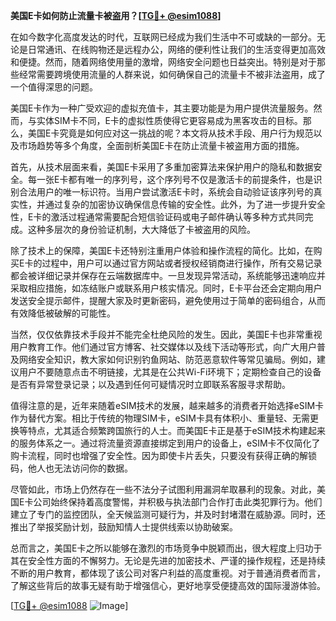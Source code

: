 **美国E卡如何防止流量卡被盗用？[[TG💪+ @esim1088](https://t.me/s/esim1088)]**

在如今数字化高度发达的时代，互联网已经成为我们生活中不可或缺的一部分。无论是日常通讯、在线购物还是远程办公，网络的便利性让我们的生活变得更加高效和便捷。然而，随着网络使用量的激增，网络安全问题也日益突出。特别是对于那些经常需要跨境使用流量的人群来说，如何确保自己的流量卡不被非法盗用，成了一个值得深思的问题。

美国E卡作为一种广受欢迎的虚拟充值卡，其主要功能是为用户提供流量服务。然而，与实体SIM卡不同，E卡的虚拟性质使得它更容易成为黑客攻击的目标。那么，美国E卡究竟是如何应对这一挑战的呢？本文将从技术手段、用户行为规范以及市场趋势等多个角度，全面剖析美国E卡在防止流量卡被盗用方面的措施。

首先，从技术层面来看，美国E卡采用了多重加密算法来保护用户的隐私和数据安全。每一张E卡都有唯一的序列号，这个序列号不仅是激活卡的前提条件，也是识别合法用户的唯一标识符。当用户尝试激活E卡时，系统会自动验证该序列号的真实性，并通过复杂的加密协议确保信息传输的安全性。此外，为了进一步提升安全性，E卡的激活过程通常需要配合短信验证码或电子邮件确认等多种方式共同完成。这种多层次的身份验证机制，大大降低了卡被盗用的风险。

除了技术上的保障，美国E卡还特别注重用户体验和操作流程的简化。比如，在购买E卡的过程中，用户可以通过官方网站或者授权经销商进行操作，所有交易记录都会被详细记录并保存在云端数据库中。一旦发现异常活动，系统能够迅速响应并采取相应措施，如冻结账户或联系用户核实情况。同时，E卡平台还会定期向用户发送安全提示邮件，提醒大家及时更新密码，避免使用过于简单的密码组合，从而有效降低被破解的可能性。

当然，仅仅依靠技术手段并不能完全杜绝风险的发生。因此，美国E卡也非常重视用户教育工作。他们通过官方博客、社交媒体以及线下活动等形式，向广大用户普及网络安全知识，教大家如何识别钓鱼网站、防范恶意软件等常见骗局。例如，建议用户不要随意点击不明链接，尤其是在公共Wi-Fi环境下；定期检查自己的设备是否有异常登录记录；以及遇到任何可疑情况时立即联系客服寻求帮助。

值得注意的是，近年来随着eSIM技术的发展，越来越多的消费者开始选择eSIM卡作为替代方案。相比于传统的物理SIM卡，eSIM卡具有体积小、重量轻、无需更换等特点，尤其适合频繁跨国旅行的人士。而美国E卡正是基于eSIM技术构建起来的服务体系之一。通过将流量资源直接绑定到用户的设备上，eSIM卡不仅简化了购卡流程，同时也增强了安全性。因为即使卡片丢失，只要没有获得正确的解锁码，他人也无法访问你的数据。

尽管如此，市场上仍然存在一些不法分子试图利用漏洞牟取暴利的现象。对此，美国E卡公司始终保持着高度警惕，并积极与执法部门合作打击此类犯罪行为。他们建立了专门的监控团队，全天候监测可疑行为，并及时封堵潜在威胁源。同时，还推出了举报奖励计划，鼓励知情人士提供线索以协助破案。

总而言之，美国E卡之所以能够在激烈的市场竞争中脱颖而出，很大程度上归功于其在安全性方面的不懈努力。无论是先进的加密技术、严谨的操作规程，还是持续不断的用户教育，都体现了该公司对客户利益的高度重视。对于普通消费者而言，了解这些背后的故事无疑有助于增强信心，更好地享受便捷高效的国际漫游体验。

[[TG💪+ @esim1088](https://t.me/s/esim1088) ![Image](https://i.postimg.cc/4NQfJmqS/Snipaste-2025-05-13-00-14-12.png)]